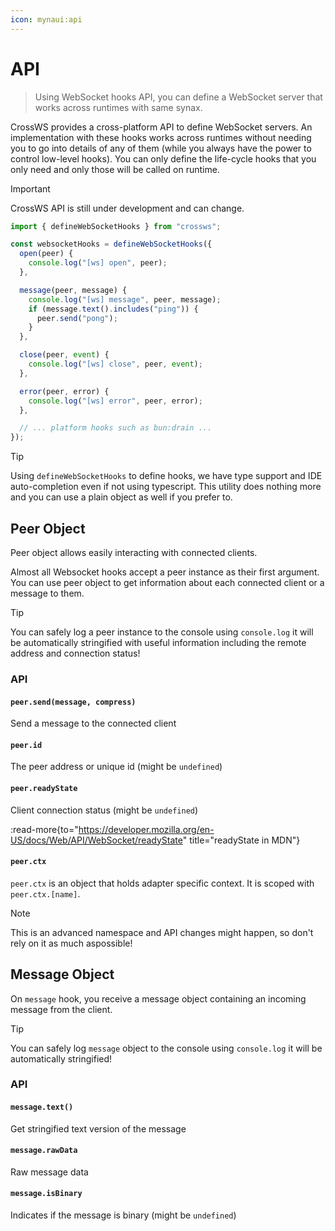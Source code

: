 ```yaml
---
icon: mynaui:api
---
```


# API

> Using WebSocket hooks API, you can define a WebSocket server that works across runtimes with same synax.

CrossWS provides a cross-platform API to define WebSocket servers. An implementation with these hooks works across runtimes without needing you to go into details of any of them (while you always have the power to control low-level hooks). You can only define the life-cycle hooks that you only need and only those will be called on runtime.

> [!IMPORTANT]
> CrossWS API is still under development and can change.

```ts
import { defineWebSocketHooks } from "crossws";

const websocketHooks = defineWebSocketHooks({
  open(peer) {
    console.log("[ws] open", peer);
  },

  message(peer, message) {
    console.log("[ws] message", peer, message);
    if (message.text().includes("ping")) {
      peer.send("pong");
    }
  },

  close(peer, event) {
    console.log("[ws] close", peer, event);
  },

  error(peer, error) {
    console.log("[ws] error", peer, error);
  },

  // ... platform hooks such as bun:drain ...
});
```

> [!TIP]
> Using `defineWebSocketHooks` to define hooks, we have type support and IDE auto-completion even if not using typescript. This utility does nothing more and you can use a plain object as well if you prefer to.

## Peer Object

Peer object allows easily interacting with connected clients.

Almost all Websocket hooks accept a peer instance as their first argument. You can use peer object to get information about each connected client or a message to them.

> [!TIP]
> You can safely log a peer instance to the console using `console.log` it will be automatically stringified with useful information including the remote address and connection status!

### API

#### `peer.send(message, compress)`

Send a message to the connected client

#### `peer.id`

The peer address or unique id (might be `undefined`)

#### `peer.readyState`

Client connection status (might be `undefined`)

:read-more{to="https://developer.mozilla.org/en-US/docs/Web/API/WebSocket/readyState" title="readyState in MDN"}

#### `peer.ctx`

`peer.ctx` is an object that holds adapter specific context. It is scoped with `peer.ctx.[name]`.

> [!NOTE]
> This is an advanced namespace and API changes might happen, so don't rely on it as much aspossible!

## Message Object

On `message` hook, you receive a message object containing an incoming message from the client.

> [!TIP]
> You can safely log `message` object to the console using `console.log` it will be automatically stringified!

### API

#### `message.text()`

Get stringified text version of the message

#### `message.rawData`

Raw message data

#### `message.isBinary`

Indicates if the message is binary (might be `undefined`)
